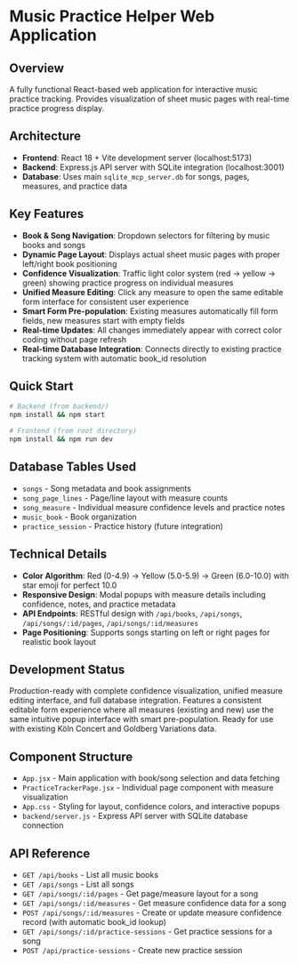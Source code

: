 # Music Practice Helper Web Application

## Overview
A fully functional React-based web application for interactive music practice tracking. Provides visualization of sheet music pages with real-time practice progress display.

## Architecture
- **Frontend**: React 18 + Vite development server (localhost:5173)
- **Backend**: Express.js API server with SQLite integration (localhost:3001)
- **Database**: Uses main `sqlite_mcp_server.db` for songs, pages, measures, and practice data

## Key Features
- **Book & Song Navigation**: Dropdown selectors for filtering by music books and songs
- **Dynamic Page Layout**: Displays actual sheet music pages with proper left/right book positioning
- **Confidence Visualization**: Traffic light color system (red → yellow → green) showing practice progress on individual measures
- **Unified Measure Editing**: Click any measure to open the same editable form interface for consistent user experience
- **Smart Form Pre-population**: Existing measures automatically fill form fields, new measures start with empty fields
- **Real-time Updates**: All changes immediately appear with correct color coding without page refresh
- **Real-time Database Integration**: Connects directly to existing practice tracking system with automatic book_id resolution

## Quick Start
```bash
# Backend (from backend/)
npm install && npm start

# Frontend (from root directory)
npm install && npm run dev
```

## Database Tables Used
- `songs` - Song metadata and book assignments
- `song_page_lines` - Page/line layout with measure counts
- `song_measure` - Individual measure confidence levels and practice notes
- `music_book` - Book organization
- `practice_session` - Practice history (future integration)

## Technical Details
- **Color Algorithm**: Red (0-4.9) → Yellow (5.0-5.9) → Green (6.0-10.0) with star emoji for perfect 10.0
- **Responsive Design**: Modal popups with measure details including confidence, notes, and practice metadata
- **API Endpoints**: RESTful design with `/api/books`, `/api/songs`, `/api/songs/:id/pages`, `/api/songs/:id/measures`
- **Page Positioning**: Supports songs starting on left or right pages for realistic book layout

## Development Status
Production-ready with complete confidence visualization, unified measure editing interface, and full database integration. Features a consistent editable form experience where all measures (existing and new) use the same intuitive popup interface with smart pre-population. Ready for use with existing Köln Concert and Goldberg Variations data.

## Component Structure
- `App.jsx` - Main application with book/song selection and data fetching
- `PracticeTrackerPage.jsx` - Individual page component with measure visualization
- `App.css` - Styling for layout, confidence colors, and interactive popups
- `backend/server.js` - Express API server with SQLite database connection

## API Reference
- `GET /api/books` - List all music books
- `GET /api/songs` - List all songs
- `GET /api/songs/:id/pages` - Get page/measure layout for a song
- `GET /api/songs/:id/measures` - Get measure confidence data for a song
- `POST /api/songs/:id/measures` - Create or update measure confidence record (with automatic book_id lookup)
- `GET /api/songs/:id/practice-sessions` - Get practice sessions for a song
- `POST /api/practice-sessions` - Create new practice session